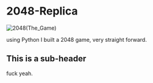 # 2048-Replica
![2048(The_Game)](https://github.com/ofekshulberg/2048-Replica/assets/138509154/51a2a789-e847-46ac-bb15-98ccae53ba5a)

using Python I built a 2048 game, very straight forward.

## This is a sub-header

fuck yeah.
